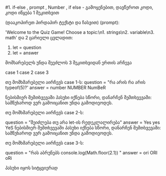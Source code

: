 #1. 
if-else , prompt , Number , if else - გამოყენებით, დავწეროთ კოდი, 
კოდი იწყება 1 შეკითხვით

(დააკოპირეთ პირდაპირ ტექსტი და ჩასვით)
(prompt): 

'Welcome to the Quiz Game! Choose a topic:\n1. strings\n2. variable\n3. math'
და 2 ცარიელი ცვლადით:

1.  let = question
2.  let = answer

მომხარებელს უნდა შეეძლოს 3 შეკითხვიდან ერთის არჩევა

  case 1
  case 2 
  case 3 

თუ მომხმარებელი აირჩევს case 1-ს: 
question = "რა არის რა არის typeof(5)?' 
answer =  number NUMBER NumBeR  

ნებისმიერ შემთხვევაში პასუხი იქნება სწორი, დანარჩენ შემთხვევაში: სამწუხაროდ ვერ გამოიცანით უნდა გამოდიეოდეს.

თუ მომხმარებელი აირჩევს case 2-ს: 

question =  "შეიძლება თუ არა let-ის რედეკლალირება"
answer =  Yes yes YeS
ნებისმიერ შემთხვევაში პასუხი იქნება სწორი, დანარჩენ შემთხვევაში: სამწუხაროდ ვერ გამოიცანით უნდა გამოდიეოდეს.

თუ მომხმარებელი აირჩევს case 3-ს: 

question =  "რას აბრუნებს console.log(Math.floor(2.1)) "
answer = ori ORI oRi

პასუხი იყოს სიტყვიერად 
